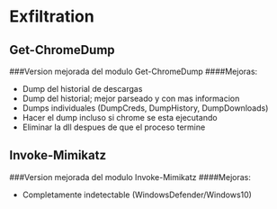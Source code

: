 # Exfiltration

## Get-ChromeDump
###Version mejorada del modulo Get-ChromeDump
####Mejoras:
- Dump del historial de descargas
- Dump del historial; mejor parseado y con mas informacion
- Dumps individuales (DumpCreds, DumpHistory, DumpDownloads)
- Hacer el dump incluso si chrome se esta ejecutando
- Eliminar la dll despues de que el proceso termine

## Invoke-Mimikatz
###Version mejorada del modulo Invoke-Mimikatz
####Mejoras:
- Completamente indetectable (WindowsDefender/Windows10)
